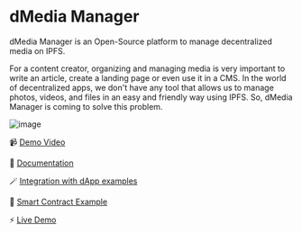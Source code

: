 # dMedia Manager

dMedia Manager is an Open-Source platform to manage decentralized media on IPFS.

For a content creator, organizing and managing media is very important to write an article, create a landing page or even use it in a CMS. In the world of decentralized apps, we don't have any tool that allows us to manage photos, videos, and files in an easy and friendly way using IPFS. So, dMedia Manager is coming to solve this problem.

![image](https://user-images.githubusercontent.com/101031495/169719865-fa9e2ff0-1a01-4050-b6b0-16bf249b7ce0.png)


📹 [Demo Video](https://www.youtube.com/watch?v=Jmr7E6jqNo0)

📕 [Documentation](https://strand-geek.gitbook.io/dmedia-manager/)

🪄 [Integration with dApp examples](https://github.com/strandgeek/dmedia-manager-dapps-examples)

📄 [Smart Contract Example](https://mumbai.polygonscan.com/address/0x8751D75D6e2168afC5B561228C2dad0EA6c25c3E)

⚡️ [Live Demo](https://dmedia-manager.strandgeek.com/)
